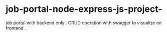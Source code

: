 # job-portal-node-express-js-project-
job portal with backend only . CRUD operation with swagger to visualize on frontend .
